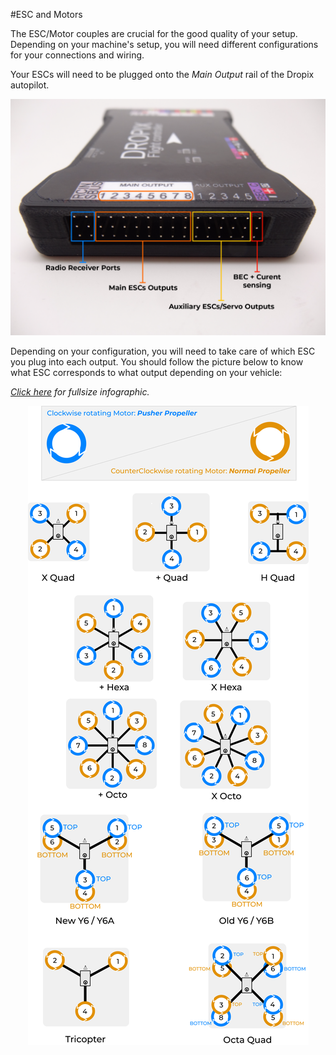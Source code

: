 #ESC and Motors

The ESC/Motor couples are crucial for the good quality of your setup. Depending on your machine's setup, you will need different configurations for your connections and wiring.

Your ESCs will need to be plugged onto the _Main Output_ rail of the Dropix autopilot. 

<p align="center">
  <img src="./images/servorail.png?raw=true" alt="Rail servo"/>
</p>

Depending on your configuration, you will need to take care of which ESC you plug into each output. You should follow the picture below to know what ESC corresponds to what output depending on your vehicle:

_[Click here](./images/motors.png) for fullsize infographic._

<p align="center">
  <img src="./images/motors.png?raw=true" alt="Rail servo"/>
</p>